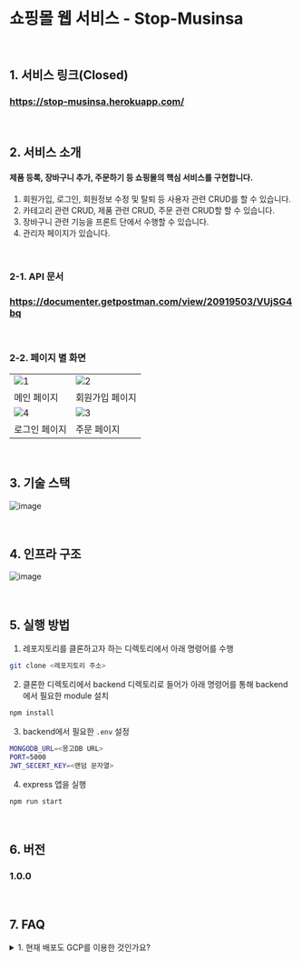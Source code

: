 # 쇼핑몰 웹 서비스 - Stop-Musinsa

<br />

## 1. 서비스 링크(Closed)

### https://stop-musinsa.herokuapp.com/

<br />

## 2. 서비스 소개

#### 제품 등록, 장바구니 추가, 주문하기 등 쇼핑몰의 핵심 서비스를 구현합니다. 
1. 회원가입, 로그인, 회원정보 수정 및 탈퇴 등 사용자 관련 CRUD를 할 수 있습니다.
2. 카테고리 관련 CRUD, 제품 관련 CRUD, 주문 관련 CRUD할 할 수 있습니다.
3. 장바구니 관련 기능을 프론트 단에서 수행할 수 있습니다.  
4. 관리자 페이지가 있습니다.

<br />

### 2-1. API 문서

### https://documenter.getpostman.com/view/20919503/VUjSG4bq

<br />

### 2-2. 페이지 별 화면

|  |  |
| ------------------------------------------------------------------------------------------------------------- | -------------------------------------------------------------------------------------------------------------|
| ![1](https://user-images.githubusercontent.com/59943196/184525828-11c93a47-ae8f-4afb-a3cd-f0bf3923bd14.png) | ![2](https://user-images.githubusercontent.com/59943196/184525864-3002fdf6-d369-4562-bd55-08b19219b04c.png) |
|    메인 페이지                                |      회원가입 페이지                            |
| ![4](https://user-images.githubusercontent.com/59943196/184525962-771676e6-ebdb-4fe2-a70b-5102266a2261.png)                                        | ![3](https://user-images.githubusercontent.com/59943196/184525885-6d58a63f-98c0-4714-958c-a5a90564a144.png) |
|    로그인 페이지                              |     주문 페이지                         |

<br />


## 3. 기술 스택

![image](https://i.ibb.co/N34mXzy/image.png)

<br />

## 4. 인프라 구조

![image](https://i.ibb.co/9tGxmx0/image.png)<br />

<br />

## 5. 실행 방법

1. 레포지토리를 클론하고자 하는 디렉토리에서 아래 명령어를 수행

```bash
git clone <레포지토리 주소>
```


2. 클론한 디렉토리에서 backend 디렉토리로 들어가 아래 명령어를 통해 backend에서 필요한 module 설치

```bash
npm install
```


3. backend에서 필요한 `.env` 설정

```bash
MONGODB_URL=<몽고DB URL>
PORT=5000
JWT_SECERT_KEY=<랜덤 문자열>
```


4. express 앱을 실행

```bash
npm run start
```

<br>

## 6. 버전
### 1.0.0

<br>

## 7. FAQ
<details><summary>1. 현재 배포도 GCP를 이용한 것인가요?</summary>

  <p>
    현재 배포는 Heroku를 사용하였습니다.
  </p>

</details>
